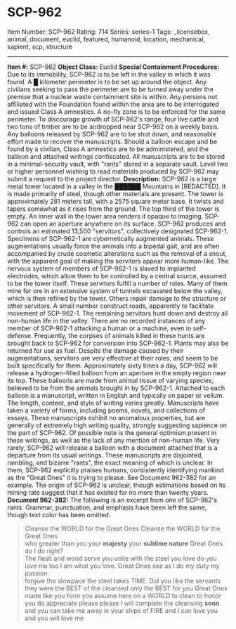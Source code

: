 # SCP-962
Item Number: SCP-962
Rating: 714
Series: series-1
Tags: _licensebox, animal, document, euclid, featured, humanoid, location, mechanical, sapient, scp, structure

---

**Item #:** SCP-962
**Object Class:** Euclid
**Special Containment Procedures:** Due to its immobility, SCP-962 is to be left in the valley in which it was found. A █ kilometer perimeter is to be set up around the object. Any civilians seeking to pass the perimeter are to be turned away under the premise that a nuclear waste containment site is within. Any persons not affiliated with the Foundation found within the area are to be interrogated and issued Class A amnestics. A no-fly zone is to be enforced for the same perimeter. To discourage growth of SCP-962's range, four live cattle and two tons of timber are to be airdropped near SCP-962 on a weekly basis.
Any balloons released by SCP-962 are to be shot down, and reasonable effort made to recover the manuscripts. Should a balloon escape and be found by a civilian, Class A amnestics are to be administered, and the balloon and attached writings confiscated. All manuscripts are to be stored in a minimal-security vault, with "rants" stored in a separate vault. Level two or higher personnel wishing to read materials produced by SCP-962 may submit a request to the project director.
**Description:** SCP-962 is a large metal tower located in a valley in the ██████ Mountains in [REDACTED]. It is made primarily of steel, though other materials are present. The tower is approximately 281 meters tall, with a 2575 square meter base. It twists and tapers somewhat as it rises from the ground. The top third of the tower is empty. An inner wall in the lower area renders it opaque to imaging. SCP-962 can open an aperture anywhere on its surface.
SCP-962 produces and controls an estimated 13,500 "servitors", collectively designated SCP-962-1. Specimens of SCP-962-1 are cybernetically augmented animals. These augmentations usually force the animals into a bipedal gait, and are often accompanied by crude cosmetic alterations such as the removal of a snout, with the apparent goal of making the servitors appear more human-like. The nervous system of members of SCP-962-1 is slaved to implanted electrodes, which allow them to be controlled by a central source, assumed to be the tower itself.
These servitors fulfill a number of roles. Many of them mine for ore in an extensive system of tunnels excavated below the valley, which is then refined by the tower. Others repair damage to the structure or other servitors. A small number construct roads, apparently to facilitate movement of SCP-962-1. The remaining servitors hunt down and destroy all non-human life in the valley. There are no recorded instances of any member of SCP-962-1 attacking a human or a machine, even in self-defense. Frequently, the corpses of animals killed in these hunts are brought back to SCP-962 for conversion into SCP-962-1. Plants may also be returned for use as fuel. Despite the damage caused by their augmentations, servitors are very effective at their roles, and seem to be built specifically for them.
Approximately sixty times a day, SCP-962 will release a hydrogen-filled balloon from an aperture in the empty region near its top. These balloons are made from animal tissue of varying species, believed to be from the animals brought in by SCP-962-1. Attached to each balloon is a manuscript, written in English and typically on paper or vellum. The length, content, and style of writing varies greatly. Manuscripts have taken a variety of forms, including poems, novels, and collections of essays. These manuscripts exhibit no anomalous properties, but are generally of extremely high writing quality, strongly suggesting sapience on the part of SCP-962. Of possible note is the general optimism present in these writings, as well as the lack of any mention of non-human life.
Very rarely, SCP-962 will release a balloon with a document attached that is a departure from its usual writings. These manuscripts are disjointed, rambling, and bizarre "rants", the exact meaning of which is unclear. In them, SCP-962 explicitly praises humans, consistently identifying mankind as the "Great Ones" it is trying to please. See Document 962-382 for an example.
The origin of SCP-962 is unclear, though estimations based on its mining rate suggest that it has existed for no more than twenty years.
**Document 962-382:** The following is an excerpt from one of SCP-962's rants. Grammar, punctuation, and emphasis have been left the same, though text color has been omitted.
> Cleanse the WORLD for the Great Ones Cleanse the WORLD for the Great Ones  
>  who greater than you your **majesty** your **sublime nature** Great Ones do I do right?  
>  The flesh and wood serve you unite with the steel you love do you love me too I am what you love. Great Ones see as I do my duty my passion  
>  forgive the slowpace the steel takes TIME. Did you like the servants they were the BEST of the cleansed only the BEST for you Great Ones made like you form you assume here on a WORLD to clean to _honor_ you do appreciate please please I will complete the cleansing **soon** and you can take me away in your ships of FIRE and I can love you and you will love me